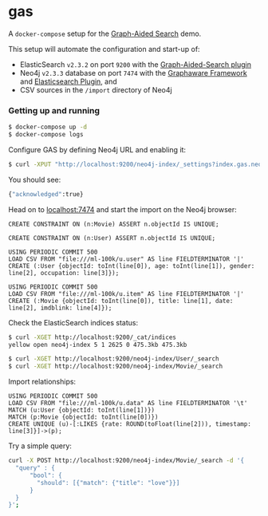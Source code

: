 # gas

A `docker-compose` setup for the [Graph-Aided Search](http://graphaware.com/neo4j/2016/04/20/graph-aided-search-the-rise-of-personalised-content.html) demo.

This setup will automate the configuration and start-up of:
* ElasticSearch `v2.3.2` on port `9200` with the [Graph-Aided-Search plugin](https://github.com/graphaware/graph-aided-search)
* Neo4j `v2.3.3` database on port `7474` with the [Graphaware Framework](http://products.graphaware.com/?dir=framework-server-community) and [Elasticsearch Plugin](https://github.com/graphaware/neo4j-to-elasticsearch), and
* CSV sources in the `/import` directory of Neo4j

### Getting up and running

```sh
$ docker-compose up -d
$ docker-compose logs
```
Configure GAS by defining Neo4j URL and enabling it:

```sh
$ curl -XPUT "http://localhost:9200/neo4j-index/_settings?index.gas.neo4j.hostname=http://localhost:7474&index.gas.enable=true"
```
You should see:

```sh
{"acknowledged":true}
```
Head on to [localhost:7474](http://localhost:7474) and start the import on the Neo4j browser:

```
CREATE CONSTRAINT ON (n:Movie) ASSERT n.objectId IS UNIQUE;

CREATE CONSTRAINT ON (n:User) ASSERT n.objectId IS UNIQUE;

USING PERIODIC COMMIT 500
LOAD CSV FROM "file:///ml-100k/u.user" AS line FIELDTERMINATOR '|'
CREATE (:User {objectId: toInt(line[0]), age: toInt(line[1]), gender: line[2], occupation: line[3]});

USING PERIODIC COMMIT 500
LOAD CSV FROM "file:///ml-100k/u.item" AS line FIELDTERMINATOR '|'
CREATE (:Movie {objectId: toInt(line[0]), title: line[1], date: line[2], imdblink: line[4]});
```
Check the ElasticSearch indices status:

```sh
$ curl -XGET http://localhost:9200/_cat/indices
yellow open neo4j-index 5 1 2625 0 475.3kb 475.3kb

$ curl -XGET http://localhost:9200/neo4j-index/User/_search
$ curl -XGET http://localhost:9200/neo4j-index/Movie/_search
```

Import relationships:
```
USING PERIODIC COMMIT 500
LOAD CSV FROM "file:///ml-100k/u.data" AS line FIELDTERMINATOR '\t'
MATCH (u:User {objectId: toInt(line[1])})
MATCH (p:Movie {objectId: toInt(line[0])})
CREATE UNIQUE (u)-[:LIKES {rate: ROUND(toFloat(line[2])), timestamp: line[3]}]->(p);
```

Try a simple query:

```sh
curl -X POST http://localhost:9200/neo4j-index/Movie/_search -d '{
  "query" : {
      "bool": {
        "should": [{"match": {"title": "love"}}]
      }
  }
}';
```
